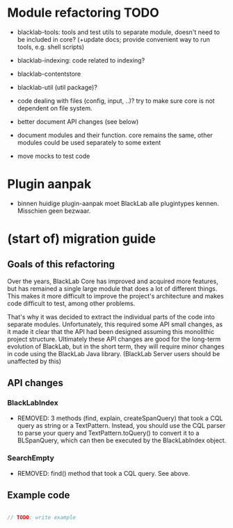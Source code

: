 # Module refactoring TODO

- blacklab-tools: tools and test utils to separate module, doesn't need to be included in core?
  (+update docs; provide convenient way to run tools, e.g. shell scripts)

- blacklab-indexing: code related to indexing?

- blacklab-contentstore

- blacklab-util (util package)?

- code dealing with files (config, input, ..)? try to make sure core is not dependent on file system.

- better document API changes (see below)

- document modules and their function. core remains the same, other modules could be used separately to some extent

- move mocks to test code



# Plugin aanpak

- binnen huidige plugin-aanpak moet BlackLab alle plugintypes kennen. Misschien geen bezwaar.



# (start of) migration guide

## Goals of this refactoring

Over the years, BlackLab Core has improved and acquired more features, but has remained a single large module that does a lot of different things. This makes it more difficult to improve the project's architecture and makes code difficult to test, among other problems.

That's why it was decided to extract the individual parts of the code into separate modules. Unfortunately, this required some API small changes, as it made it clear that the API had been designed assuming this monolithic project structure. Ultimately these API changes are good for the long-term evolution of BlackLab, but in the short term, they will require minor changes in code using the BlackLab Java library. (BlackLab Server users should be unaffected by this)

## API changes

### BlackLabIndex

- REMOVED: 3 methods (find, explain, createSpanQuery) that took a CQL query as string or a TextPattern. Instead, you should use the CQL parser to parse your query and TextPattern.toQuery() to convert it to a BLSpanQuery, which can then be executed by the BlackLabIndex object.


### SearchEmpty

- REMOVED: find() method that took a CQL query. See above.


## Example code

```java

// TODO: write example

```